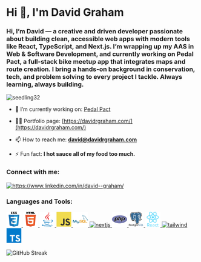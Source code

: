 <h1 align="left">Hi 👋, I'm David Graham</h1>
<h3 align="left">Hi, I’m David — a creative and driven developer passionate about building clean, accessible web apps with modern tools like React, TypeScript, and Next.js. I’m wrapping up my AAS in Web & Software Development, and currently working on Pedal Pact, a full-stack bike meetup app that integrates maps and route creation. I bring a hands-on background in conservation, tech, and problem solving to every project I tackle. Always learning, always building.</h3>

<p align="left"> <img src="https://komarev.com/ghpvc/?username=seedling32&label=Profile%20views&color=0e75b6&style=flat" alt="seedling32" /> </p>

- 🔭 I’m currently working on: [Pedal Pact](https://pedal-pact-seven.vercel.app/)

- 👨‍💻 Portfolio page: [https://davidrgraham.com/](https://davidrgraham.com/)

- 📫 How to reach me: **david@davidrgraham.com**

- ⚡ Fun fact: **I hot sauce all of my food too much.**

<h3 align="left">Connect with me:</h3>
<p align="left">
<a href="https://linkedin.com/in/https://www.linkedin.com/in/david--graham/" target="blank"><img align="center" src="https://raw.githubusercontent.com/rahuldkjain/github-profile-readme-generator/master/src/images/icons/Social/linked-in-alt.svg" alt="https://www.linkedin.com/in/david--graham/" height="30" width="40" /></a>
</p>

<h3 align="left">Languages and Tools:</h3>
<p align="left"> <a href="https://www.w3schools.com/css/" target="_blank" rel="noreferrer"> <img src="https://raw.githubusercontent.com/devicons/devicon/master/icons/css3/css3-original-wordmark.svg" alt="css3" width="40" height="40"/> </a> <a href="https://www.w3.org/html/" target="_blank" rel="noreferrer"> <img src="https://raw.githubusercontent.com/devicons/devicon/master/icons/html5/html5-original-wordmark.svg" alt="html5" width="40" height="40"/> </a> <a href="https://www.java.com" target="_blank" rel="noreferrer"> <img src="https://raw.githubusercontent.com/devicons/devicon/master/icons/java/java-original.svg" alt="java" width="40" height="40"/> </a> <a href="https://developer.mozilla.org/en-US/docs/Web/JavaScript" target="_blank" rel="noreferrer"> <img src="https://raw.githubusercontent.com/devicons/devicon/master/icons/javascript/javascript-original.svg" alt="javascript" width="40" height="40"/> </a> <a href="https://www.mysql.com/" target="_blank" rel="noreferrer"> <img src="https://raw.githubusercontent.com/devicons/devicon/master/icons/mysql/mysql-original-wordmark.svg" alt="mysql" width="40" height="40"/> </a> <a href="https://nextjs.org/" target="_blank" rel="noreferrer"> <img src="https://cdn.worldvectorlogo.com/logos/nextjs-2.svg" alt="nextjs" width="40" height="40"/> </a> <a href="https://www.php.net" target="_blank" rel="noreferrer"> <img src="https://raw.githubusercontent.com/devicons/devicon/master/icons/php/php-original.svg" alt="php" width="40" height="40"/> </a> <a href="https://www.postgresql.org" target="_blank" rel="noreferrer"> <img src="https://raw.githubusercontent.com/devicons/devicon/master/icons/postgresql/postgresql-original-wordmark.svg" alt="postgresql" width="40" height="40"/> </a> <a href="https://reactjs.org/" target="_blank" rel="noreferrer"> <img src="https://raw.githubusercontent.com/devicons/devicon/master/icons/react/react-original-wordmark.svg" alt="react" width="40" height="40"/> </a> <a href="https://tailwindcss.com/" target="_blank" rel="noreferrer"> <img src="https://www.vectorlogo.zone/logos/tailwindcss/tailwindcss-icon.svg" alt="tailwind" width="40" height="40"/> </a> <a href="https://www.typescriptlang.org/" target="_blank" rel="noreferrer"> <img src="https://raw.githubusercontent.com/devicons/devicon/master/icons/typescript/typescript-original.svg" alt="typescript" width="40" height="40"/> </a> </p>

![GitHub Streak](https://github-readme-streak-stats.herokuapp.com/?user=seedling32&theme=dark&hide_border=false&border_radius=5)

